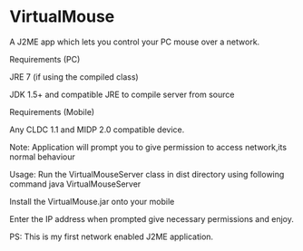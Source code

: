 VirtualMouse
============

A J2ME app which lets you control your PC mouse over a network.

Requirements (PC)


JRE 7 (if using the compiled class)


JDK 1.5+ and compatible JRE to compile server from source


Requirements (Mobile)


Any CLDC 1.1 and MIDP 2.0 compatible device.


Note: Application will prompt you to give permission to access network,its normal behaviour

Usage:
Run the VirtualMouseServer class in dist directory using following command
java VirtualMouseServer

Install the VirtualMouse.jar onto your mobile

Enter the IP address when prompted give necessary permissions and enjoy.

PS: This is my first network enabled J2ME application.